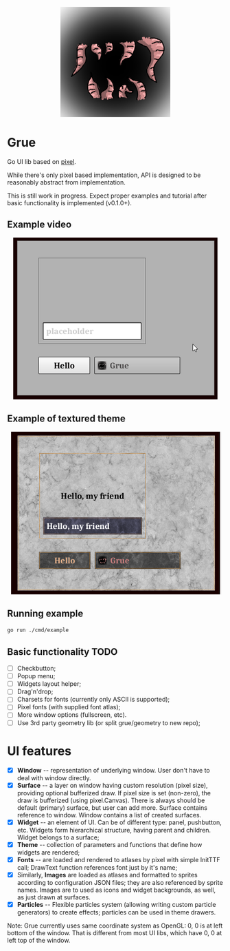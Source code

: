 <p align="center"><img src="assets/grue-logo.png"></p>

# Grue

Go UI lib based on [pixel](https://github.com/faiface/pixel).

While there's only pixel based implementation, API is designed
to be reasonably abstract from implementation.

This is still work in progress. Expect proper examples and tutorial
after basic functionality is implemented (v0.1.0+).

## Example video

<p align="center"><img src="assets/demo.gif"></p>

## Example of textured theme

<p align="center"><img src="assets/shot_stone.png"></p>

## Running example

```bash
go run ./cmd/example
```

## Basic functionality TODO

- [ ] Checkbutton;
- [ ] Popup menu;
- [ ] Widgets layout helper;
- [ ] Drag'n'drop;
- [ ] Charsets for fonts (currently only ASCII is supported);
- [ ] Pixel fonts (with supplied font atlas);
- [ ] More window options (fullscreen, etc).
- [ ] Use 3rd party geometry lib (or split grue/geometry to new repo);

# UI features

- [x] **Window** -- representation of underlying window. User don't have to deal with
window directly.
- [x] **Surface** -- a layer on window having custom resolution (pixel size),
providing optional bufferized draw. If pixel size is set (non-zero), the draw
is bufferized (using pixel.Canvas). There is always should be default (primary)
surface, but user can add more. Surface contains reference to window.
Window contains a list of created surfaces.
- [x] **Widget** -- an element of UI. Can be of different type: panel, pushbutton, etc.
Widgets form hierarchical structure, having parent and children.
Widget belongs to a surface;
- [x] **Theme** -- collection of parameters and functions that define how
widgets are rendered;
- [x] **Fonts** -- are loaded and rendered to atlases by pixel with simple InitTTF call;
DrawText function references font just by it's name;
- [x] Similarly, **Images** are loaded as atlases and formatted to sprites according to
configuration JSON files; they are also referenced by sprite names.
Images are to used as icons and widget backgrounds, as well, as just
drawn at surfaces.
- [x] **Particles** -- Flexible particles system (allowing writing custom particle 
generators) to create effects; particles can be used in theme drawers.

Note: Grue currently uses same coordinate system as OpenGL: 0, 0 is at left bottom of the window.
That is different from most UI libs, which have 0, 0 at left top of the window.
